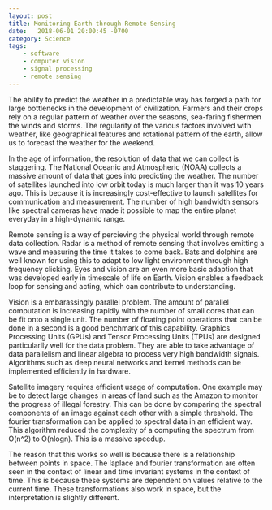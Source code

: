 ```yaml
---
layout: post
title: Monitoring Earth through Remote Sensing
date:   2018-06-01 20:00:45 -0700
category: Science
tags:
    - software
    - computer vision
    - signal processing
    - remote sensing
---
```


The ability to predict the weather in a predictable way has forged a path for large bottlenecks in the development of civilization.
Farmers and their crops rely on a regular pattern of weather over the seasons, sea-faring fishermen the winds and storms.
The regularity of the various factors involved with weather, like geographical features and rotational pattern of the earth, allow us to forecast the weather for the weekend.


In the age of information, the resolution of data that we can collect is staggering.
The National Oceanic and Atmospheric (NOAA) collects a massive amount of data that goes into predicting the weather.
The number of satellites launched into low orbit today is much larger than it was 10 years ago.
This is because it is increasingly cost-effective to launch satellites for communication and measurement.
The number of high bandwidth sensors like spectral cameras have made it possible to map the entire planet everyday in a high-dynamic range.


Remote sensing is a way of percieving the physical world through remote data collection.
Radar is a method of remote sensing that involves emitting a wave and measuring the time it takes to come back.
Bats and dolphins are well known for using this to adapt to low light environment through high frequency clicking.
Eyes and vision are an even more basic adaption that was developed early in timescale of life on Earth.
Vision enables a feedback loop for sensing and acting, which can contribute to understanding.


Vision is a embarassingly parallel problem.
The amount of parallel computation is increasing rapidly with the number of small cores that can be fit onto a single unit.
The number of floating point operations that can be done in a second is a good benchmark of this capability.
Graphics Processing Units (GPUs) and Tensor Processing Units (TPUs) are designed particularlly well for the data problem.
They are able to take advantage of data parallelism and linear algebra to process very high bandwidth signals.
Algorithms such as deep neural networks and kernel methods can be implemented efficiently in hardware.

Satellite imagery requires efficient usage of computation.
One example may be to detect large changes in areas of land such as the Amazon to monitor the progress of illegal forestry.
This can be done by comparing the spectral components of an image against each other with a simple threshold.
The fourier transformation can be applied to spectral data in an efficient way.
This algorithm reduced the complexity of a computing the spectrum from O(n^2) to O(nlogn).
This is a massive speedup.

The reason that this works so well is because there is a relationship between points in space.
The laplace and fourier transformation are often seen in the context of linear and time invariant systems in the context of time.
This is because these systems are dependent on values relative to the current time.
These transformations also work in space, but the interpretation is slightly different.
